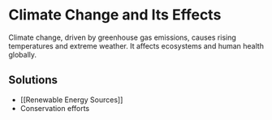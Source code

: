 # Climate Change and Its Effects

Climate change, driven by greenhouse gas emissions, causes rising temperatures and extreme weather. It affects ecosystems and human health globally.

## Solutions
- [[Renewable Energy Sources]]
- Conservation efforts